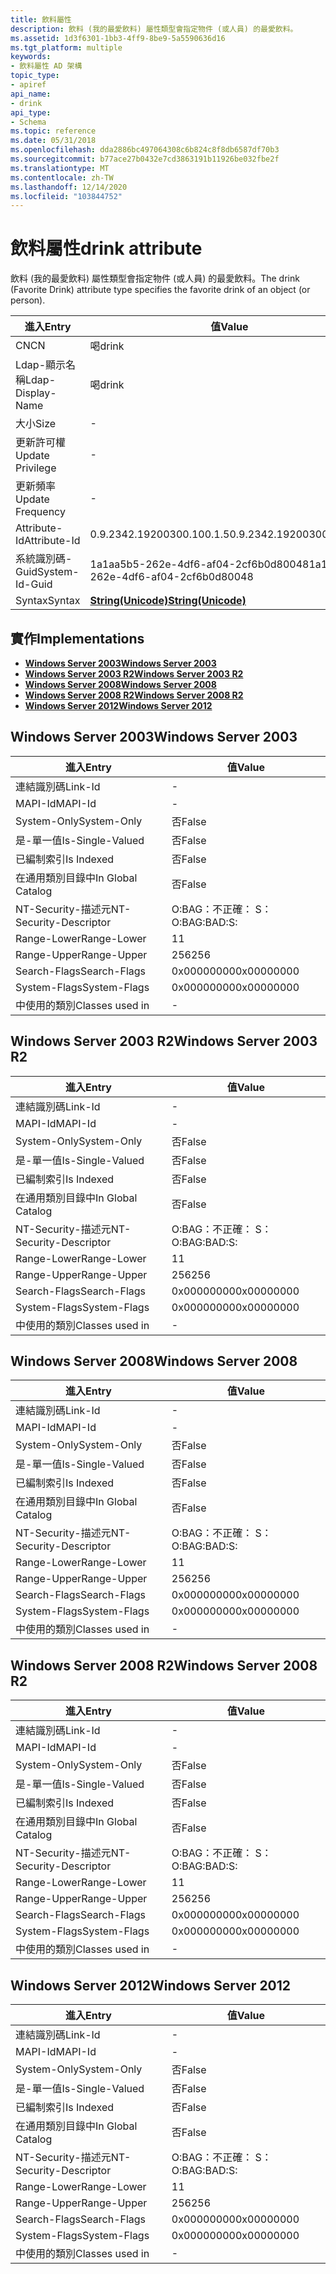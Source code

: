 ```yaml
---
title: 飲料屬性
description: 飲料 (我的最愛飲料) 屬性類型會指定物件 (或人員) 的最愛飲料。
ms.assetid: 1d3f6301-1bb3-4ff9-8be9-5a5590636d16
ms.tgt_platform: multiple
keywords:
- 飲料屬性 AD 架構
topic_type:
- apiref
api_name:
- drink
api_type:
- Schema
ms.topic: reference
ms.date: 05/31/2018
ms.openlocfilehash: dda2886bc497064308c6b824c8f8db6587df70b3
ms.sourcegitcommit: b77ace27b0432e7cd3863191b11926be032fbe2f
ms.translationtype: MT
ms.contentlocale: zh-TW
ms.lasthandoff: 12/14/2020
ms.locfileid: "103844752"
---
```

# <a name="drink-attribute"></a><span data-ttu-id="3a27a-104">飲料屬性</span><span class="sxs-lookup"><span data-stu-id="3a27a-104">drink attribute</span></span>

<span data-ttu-id="3a27a-105">飲料 (我的最愛飲料) 屬性類型會指定物件 (或人員) 的最愛飲料。</span><span class="sxs-lookup"><span data-stu-id="3a27a-105">The drink (Favorite Drink) attribute type specifies the favorite drink of an object (or person).</span></span>



| <span data-ttu-id="3a27a-106">進入</span><span class="sxs-lookup"><span data-stu-id="3a27a-106">Entry</span></span> | <span data-ttu-id="3a27a-107">值</span><span class="sxs-lookup"><span data-stu-id="3a27a-107">Value</span></span> |
|-------------------|---------------------------------------------|
| <span data-ttu-id="3a27a-108">CN</span><span class="sxs-lookup"><span data-stu-id="3a27a-108">CN</span></span>                | <span data-ttu-id="3a27a-109">喝</span><span class="sxs-lookup"><span data-stu-id="3a27a-109">drink</span></span>                                       |
| <span data-ttu-id="3a27a-110">Ldap-顯示名稱</span><span class="sxs-lookup"><span data-stu-id="3a27a-110">Ldap-Display-Name</span></span> | <span data-ttu-id="3a27a-111">喝</span><span class="sxs-lookup"><span data-stu-id="3a27a-111">drink</span></span>                                       |
| <span data-ttu-id="3a27a-112">大小</span><span class="sxs-lookup"><span data-stu-id="3a27a-112">Size</span></span>              | \-                                          |
| <span data-ttu-id="3a27a-113">更新許可權</span><span class="sxs-lookup"><span data-stu-id="3a27a-113">Update Privilege</span></span>  | \-                                          |
| <span data-ttu-id="3a27a-114">更新頻率</span><span class="sxs-lookup"><span data-stu-id="3a27a-114">Update Frequency</span></span>  | \-                                          |
| <span data-ttu-id="3a27a-115">Attribute-Id</span><span class="sxs-lookup"><span data-stu-id="3a27a-115">Attribute-Id</span></span>      | <span data-ttu-id="3a27a-116">0.9.2342.19200300.100.1.5</span><span class="sxs-lookup"><span data-stu-id="3a27a-116">0.9.2342.19200300.100.1.5</span></span>                   |
| <span data-ttu-id="3a27a-117">系統識別碼-Guid</span><span class="sxs-lookup"><span data-stu-id="3a27a-117">System-Id-Guid</span></span>    | <span data-ttu-id="3a27a-118">1a1aa5b5-262e-4df6-af04-2cf6b0d80048</span><span class="sxs-lookup"><span data-stu-id="3a27a-118">1a1aa5b5-262e-4df6-af04-2cf6b0d80048</span></span>        |
| <span data-ttu-id="3a27a-119">Syntax</span><span class="sxs-lookup"><span data-stu-id="3a27a-119">Syntax</span></span>            | [<span data-ttu-id="3a27a-120">**String(Unicode)**</span><span class="sxs-lookup"><span data-stu-id="3a27a-120">**String(Unicode)**</span></span>](s-string-unicode.md) |



## <a name="implementations"></a><span data-ttu-id="3a27a-121">實作</span><span class="sxs-lookup"><span data-stu-id="3a27a-121">Implementations</span></span>

-   [<span data-ttu-id="3a27a-122">**Windows Server 2003**</span><span class="sxs-lookup"><span data-stu-id="3a27a-122">**Windows Server 2003**</span></span>](#windows-server-2003)
-   [<span data-ttu-id="3a27a-123">**Windows Server 2003 R2**</span><span class="sxs-lookup"><span data-stu-id="3a27a-123">**Windows Server 2003 R2**</span></span>](#windows-server-2003-r2)
-   [<span data-ttu-id="3a27a-124">**Windows Server 2008**</span><span class="sxs-lookup"><span data-stu-id="3a27a-124">**Windows Server 2008**</span></span>](#windows-server-2008)
-   [<span data-ttu-id="3a27a-125">**Windows Server 2008 R2**</span><span class="sxs-lookup"><span data-stu-id="3a27a-125">**Windows Server 2008 R2**</span></span>](#windows-server-2008-r2)
-   [<span data-ttu-id="3a27a-126">**Windows Server 2012**</span><span class="sxs-lookup"><span data-stu-id="3a27a-126">**Windows Server 2012**</span></span>](#windows-server-2012)

## <a name="windows-server-2003"></a><span data-ttu-id="3a27a-127">Windows Server 2003</span><span class="sxs-lookup"><span data-stu-id="3a27a-127">Windows Server 2003</span></span>



| <span data-ttu-id="3a27a-128">進入</span><span class="sxs-lookup"><span data-stu-id="3a27a-128">Entry</span></span> | <span data-ttu-id="3a27a-129">值</span><span class="sxs-lookup"><span data-stu-id="3a27a-129">Value</span></span> |
|------------------------|--------------|
| <span data-ttu-id="3a27a-130">連結識別碼</span><span class="sxs-lookup"><span data-stu-id="3a27a-130">Link-Id</span></span>                | \-           |
| <span data-ttu-id="3a27a-131">MAPI-Id</span><span class="sxs-lookup"><span data-stu-id="3a27a-131">MAPI-Id</span></span>                | \-           |
| <span data-ttu-id="3a27a-132">System-Only</span><span class="sxs-lookup"><span data-stu-id="3a27a-132">System-Only</span></span>            | <span data-ttu-id="3a27a-133">否</span><span class="sxs-lookup"><span data-stu-id="3a27a-133">False</span></span>        |
| <span data-ttu-id="3a27a-134">是-單一值</span><span class="sxs-lookup"><span data-stu-id="3a27a-134">Is-Single-Valued</span></span>       | <span data-ttu-id="3a27a-135">否</span><span class="sxs-lookup"><span data-stu-id="3a27a-135">False</span></span>        |
| <span data-ttu-id="3a27a-136">已編制索引</span><span class="sxs-lookup"><span data-stu-id="3a27a-136">Is Indexed</span></span>             | <span data-ttu-id="3a27a-137">否</span><span class="sxs-lookup"><span data-stu-id="3a27a-137">False</span></span>        |
| <span data-ttu-id="3a27a-138">在通用類別目錄中</span><span class="sxs-lookup"><span data-stu-id="3a27a-138">In Global Catalog</span></span>      | <span data-ttu-id="3a27a-139">否</span><span class="sxs-lookup"><span data-stu-id="3a27a-139">False</span></span>        |
| <span data-ttu-id="3a27a-140">NT-Security-描述元</span><span class="sxs-lookup"><span data-stu-id="3a27a-140">NT-Security-Descriptor</span></span> | <span data-ttu-id="3a27a-141">O:BAG：不正確： S：</span><span class="sxs-lookup"><span data-stu-id="3a27a-141">O:BAG:BAD:S:</span></span> |
| <span data-ttu-id="3a27a-142">Range-Lower</span><span class="sxs-lookup"><span data-stu-id="3a27a-142">Range-Lower</span></span>            | <span data-ttu-id="3a27a-143">1</span><span class="sxs-lookup"><span data-stu-id="3a27a-143">1</span></span>            |
| <span data-ttu-id="3a27a-144">Range-Upper</span><span class="sxs-lookup"><span data-stu-id="3a27a-144">Range-Upper</span></span>            | <span data-ttu-id="3a27a-145">256</span><span class="sxs-lookup"><span data-stu-id="3a27a-145">256</span></span>          |
| <span data-ttu-id="3a27a-146">Search-Flags</span><span class="sxs-lookup"><span data-stu-id="3a27a-146">Search-Flags</span></span>           | <span data-ttu-id="3a27a-147">0x00000000</span><span class="sxs-lookup"><span data-stu-id="3a27a-147">0x00000000</span></span>   |
| <span data-ttu-id="3a27a-148">System-Flags</span><span class="sxs-lookup"><span data-stu-id="3a27a-148">System-Flags</span></span>           | <span data-ttu-id="3a27a-149">0x00000000</span><span class="sxs-lookup"><span data-stu-id="3a27a-149">0x00000000</span></span>   |
| <span data-ttu-id="3a27a-150">中使用的類別</span><span class="sxs-lookup"><span data-stu-id="3a27a-150">Classes used in</span></span>        | \-           |



## <a name="windows-server-2003-r2"></a><span data-ttu-id="3a27a-151">Windows Server 2003 R2</span><span class="sxs-lookup"><span data-stu-id="3a27a-151">Windows Server 2003 R2</span></span>



| <span data-ttu-id="3a27a-152">進入</span><span class="sxs-lookup"><span data-stu-id="3a27a-152">Entry</span></span> | <span data-ttu-id="3a27a-153">值</span><span class="sxs-lookup"><span data-stu-id="3a27a-153">Value</span></span> |
|------------------------|--------------|
| <span data-ttu-id="3a27a-154">連結識別碼</span><span class="sxs-lookup"><span data-stu-id="3a27a-154">Link-Id</span></span>                | \-           |
| <span data-ttu-id="3a27a-155">MAPI-Id</span><span class="sxs-lookup"><span data-stu-id="3a27a-155">MAPI-Id</span></span>                | \-           |
| <span data-ttu-id="3a27a-156">System-Only</span><span class="sxs-lookup"><span data-stu-id="3a27a-156">System-Only</span></span>            | <span data-ttu-id="3a27a-157">否</span><span class="sxs-lookup"><span data-stu-id="3a27a-157">False</span></span>        |
| <span data-ttu-id="3a27a-158">是-單一值</span><span class="sxs-lookup"><span data-stu-id="3a27a-158">Is-Single-Valued</span></span>       | <span data-ttu-id="3a27a-159">否</span><span class="sxs-lookup"><span data-stu-id="3a27a-159">False</span></span>        |
| <span data-ttu-id="3a27a-160">已編制索引</span><span class="sxs-lookup"><span data-stu-id="3a27a-160">Is Indexed</span></span>             | <span data-ttu-id="3a27a-161">否</span><span class="sxs-lookup"><span data-stu-id="3a27a-161">False</span></span>        |
| <span data-ttu-id="3a27a-162">在通用類別目錄中</span><span class="sxs-lookup"><span data-stu-id="3a27a-162">In Global Catalog</span></span>      | <span data-ttu-id="3a27a-163">否</span><span class="sxs-lookup"><span data-stu-id="3a27a-163">False</span></span>        |
| <span data-ttu-id="3a27a-164">NT-Security-描述元</span><span class="sxs-lookup"><span data-stu-id="3a27a-164">NT-Security-Descriptor</span></span> | <span data-ttu-id="3a27a-165">O:BAG：不正確： S：</span><span class="sxs-lookup"><span data-stu-id="3a27a-165">O:BAG:BAD:S:</span></span> |
| <span data-ttu-id="3a27a-166">Range-Lower</span><span class="sxs-lookup"><span data-stu-id="3a27a-166">Range-Lower</span></span>            | <span data-ttu-id="3a27a-167">1</span><span class="sxs-lookup"><span data-stu-id="3a27a-167">1</span></span>            |
| <span data-ttu-id="3a27a-168">Range-Upper</span><span class="sxs-lookup"><span data-stu-id="3a27a-168">Range-Upper</span></span>            | <span data-ttu-id="3a27a-169">256</span><span class="sxs-lookup"><span data-stu-id="3a27a-169">256</span></span>          |
| <span data-ttu-id="3a27a-170">Search-Flags</span><span class="sxs-lookup"><span data-stu-id="3a27a-170">Search-Flags</span></span>           | <span data-ttu-id="3a27a-171">0x00000000</span><span class="sxs-lookup"><span data-stu-id="3a27a-171">0x00000000</span></span>   |
| <span data-ttu-id="3a27a-172">System-Flags</span><span class="sxs-lookup"><span data-stu-id="3a27a-172">System-Flags</span></span>           | <span data-ttu-id="3a27a-173">0x00000000</span><span class="sxs-lookup"><span data-stu-id="3a27a-173">0x00000000</span></span>   |
| <span data-ttu-id="3a27a-174">中使用的類別</span><span class="sxs-lookup"><span data-stu-id="3a27a-174">Classes used in</span></span>        | \-           |



## <a name="windows-server-2008"></a><span data-ttu-id="3a27a-175">Windows Server 2008</span><span class="sxs-lookup"><span data-stu-id="3a27a-175">Windows Server 2008</span></span>



| <span data-ttu-id="3a27a-176">進入</span><span class="sxs-lookup"><span data-stu-id="3a27a-176">Entry</span></span> | <span data-ttu-id="3a27a-177">值</span><span class="sxs-lookup"><span data-stu-id="3a27a-177">Value</span></span> |
|------------------------|--------------|
| <span data-ttu-id="3a27a-178">連結識別碼</span><span class="sxs-lookup"><span data-stu-id="3a27a-178">Link-Id</span></span>                | \-           |
| <span data-ttu-id="3a27a-179">MAPI-Id</span><span class="sxs-lookup"><span data-stu-id="3a27a-179">MAPI-Id</span></span>                | \-           |
| <span data-ttu-id="3a27a-180">System-Only</span><span class="sxs-lookup"><span data-stu-id="3a27a-180">System-Only</span></span>            | <span data-ttu-id="3a27a-181">否</span><span class="sxs-lookup"><span data-stu-id="3a27a-181">False</span></span>        |
| <span data-ttu-id="3a27a-182">是-單一值</span><span class="sxs-lookup"><span data-stu-id="3a27a-182">Is-Single-Valued</span></span>       | <span data-ttu-id="3a27a-183">否</span><span class="sxs-lookup"><span data-stu-id="3a27a-183">False</span></span>        |
| <span data-ttu-id="3a27a-184">已編制索引</span><span class="sxs-lookup"><span data-stu-id="3a27a-184">Is Indexed</span></span>             | <span data-ttu-id="3a27a-185">否</span><span class="sxs-lookup"><span data-stu-id="3a27a-185">False</span></span>        |
| <span data-ttu-id="3a27a-186">在通用類別目錄中</span><span class="sxs-lookup"><span data-stu-id="3a27a-186">In Global Catalog</span></span>      | <span data-ttu-id="3a27a-187">否</span><span class="sxs-lookup"><span data-stu-id="3a27a-187">False</span></span>        |
| <span data-ttu-id="3a27a-188">NT-Security-描述元</span><span class="sxs-lookup"><span data-stu-id="3a27a-188">NT-Security-Descriptor</span></span> | <span data-ttu-id="3a27a-189">O:BAG：不正確： S：</span><span class="sxs-lookup"><span data-stu-id="3a27a-189">O:BAG:BAD:S:</span></span> |
| <span data-ttu-id="3a27a-190">Range-Lower</span><span class="sxs-lookup"><span data-stu-id="3a27a-190">Range-Lower</span></span>            | <span data-ttu-id="3a27a-191">1</span><span class="sxs-lookup"><span data-stu-id="3a27a-191">1</span></span>            |
| <span data-ttu-id="3a27a-192">Range-Upper</span><span class="sxs-lookup"><span data-stu-id="3a27a-192">Range-Upper</span></span>            | <span data-ttu-id="3a27a-193">256</span><span class="sxs-lookup"><span data-stu-id="3a27a-193">256</span></span>          |
| <span data-ttu-id="3a27a-194">Search-Flags</span><span class="sxs-lookup"><span data-stu-id="3a27a-194">Search-Flags</span></span>           | <span data-ttu-id="3a27a-195">0x00000000</span><span class="sxs-lookup"><span data-stu-id="3a27a-195">0x00000000</span></span>   |
| <span data-ttu-id="3a27a-196">System-Flags</span><span class="sxs-lookup"><span data-stu-id="3a27a-196">System-Flags</span></span>           | <span data-ttu-id="3a27a-197">0x00000000</span><span class="sxs-lookup"><span data-stu-id="3a27a-197">0x00000000</span></span>   |
| <span data-ttu-id="3a27a-198">中使用的類別</span><span class="sxs-lookup"><span data-stu-id="3a27a-198">Classes used in</span></span>        | \-           |



## <a name="windows-server-2008-r2"></a><span data-ttu-id="3a27a-199">Windows Server 2008 R2</span><span class="sxs-lookup"><span data-stu-id="3a27a-199">Windows Server 2008 R2</span></span>



| <span data-ttu-id="3a27a-200">進入</span><span class="sxs-lookup"><span data-stu-id="3a27a-200">Entry</span></span> | <span data-ttu-id="3a27a-201">值</span><span class="sxs-lookup"><span data-stu-id="3a27a-201">Value</span></span> |
|------------------------|--------------|
| <span data-ttu-id="3a27a-202">連結識別碼</span><span class="sxs-lookup"><span data-stu-id="3a27a-202">Link-Id</span></span>                | \-           |
| <span data-ttu-id="3a27a-203">MAPI-Id</span><span class="sxs-lookup"><span data-stu-id="3a27a-203">MAPI-Id</span></span>                | \-           |
| <span data-ttu-id="3a27a-204">System-Only</span><span class="sxs-lookup"><span data-stu-id="3a27a-204">System-Only</span></span>            | <span data-ttu-id="3a27a-205">否</span><span class="sxs-lookup"><span data-stu-id="3a27a-205">False</span></span>        |
| <span data-ttu-id="3a27a-206">是-單一值</span><span class="sxs-lookup"><span data-stu-id="3a27a-206">Is-Single-Valued</span></span>       | <span data-ttu-id="3a27a-207">否</span><span class="sxs-lookup"><span data-stu-id="3a27a-207">False</span></span>        |
| <span data-ttu-id="3a27a-208">已編制索引</span><span class="sxs-lookup"><span data-stu-id="3a27a-208">Is Indexed</span></span>             | <span data-ttu-id="3a27a-209">否</span><span class="sxs-lookup"><span data-stu-id="3a27a-209">False</span></span>        |
| <span data-ttu-id="3a27a-210">在通用類別目錄中</span><span class="sxs-lookup"><span data-stu-id="3a27a-210">In Global Catalog</span></span>      | <span data-ttu-id="3a27a-211">否</span><span class="sxs-lookup"><span data-stu-id="3a27a-211">False</span></span>        |
| <span data-ttu-id="3a27a-212">NT-Security-描述元</span><span class="sxs-lookup"><span data-stu-id="3a27a-212">NT-Security-Descriptor</span></span> | <span data-ttu-id="3a27a-213">O:BAG：不正確： S：</span><span class="sxs-lookup"><span data-stu-id="3a27a-213">O:BAG:BAD:S:</span></span> |
| <span data-ttu-id="3a27a-214">Range-Lower</span><span class="sxs-lookup"><span data-stu-id="3a27a-214">Range-Lower</span></span>            | <span data-ttu-id="3a27a-215">1</span><span class="sxs-lookup"><span data-stu-id="3a27a-215">1</span></span>            |
| <span data-ttu-id="3a27a-216">Range-Upper</span><span class="sxs-lookup"><span data-stu-id="3a27a-216">Range-Upper</span></span>            | <span data-ttu-id="3a27a-217">256</span><span class="sxs-lookup"><span data-stu-id="3a27a-217">256</span></span>          |
| <span data-ttu-id="3a27a-218">Search-Flags</span><span class="sxs-lookup"><span data-stu-id="3a27a-218">Search-Flags</span></span>           | <span data-ttu-id="3a27a-219">0x00000000</span><span class="sxs-lookup"><span data-stu-id="3a27a-219">0x00000000</span></span>   |
| <span data-ttu-id="3a27a-220">System-Flags</span><span class="sxs-lookup"><span data-stu-id="3a27a-220">System-Flags</span></span>           | <span data-ttu-id="3a27a-221">0x00000000</span><span class="sxs-lookup"><span data-stu-id="3a27a-221">0x00000000</span></span>   |
| <span data-ttu-id="3a27a-222">中使用的類別</span><span class="sxs-lookup"><span data-stu-id="3a27a-222">Classes used in</span></span>        | \-           |



## <a name="windows-server-2012"></a><span data-ttu-id="3a27a-223">Windows Server 2012</span><span class="sxs-lookup"><span data-stu-id="3a27a-223">Windows Server 2012</span></span>



| <span data-ttu-id="3a27a-224">進入</span><span class="sxs-lookup"><span data-stu-id="3a27a-224">Entry</span></span> | <span data-ttu-id="3a27a-225">值</span><span class="sxs-lookup"><span data-stu-id="3a27a-225">Value</span></span> |
|------------------------|--------------|
| <span data-ttu-id="3a27a-226">連結識別碼</span><span class="sxs-lookup"><span data-stu-id="3a27a-226">Link-Id</span></span>                | \-           |
| <span data-ttu-id="3a27a-227">MAPI-Id</span><span class="sxs-lookup"><span data-stu-id="3a27a-227">MAPI-Id</span></span>                | \-           |
| <span data-ttu-id="3a27a-228">System-Only</span><span class="sxs-lookup"><span data-stu-id="3a27a-228">System-Only</span></span>            | <span data-ttu-id="3a27a-229">否</span><span class="sxs-lookup"><span data-stu-id="3a27a-229">False</span></span>        |
| <span data-ttu-id="3a27a-230">是-單一值</span><span class="sxs-lookup"><span data-stu-id="3a27a-230">Is-Single-Valued</span></span>       | <span data-ttu-id="3a27a-231">否</span><span class="sxs-lookup"><span data-stu-id="3a27a-231">False</span></span>        |
| <span data-ttu-id="3a27a-232">已編制索引</span><span class="sxs-lookup"><span data-stu-id="3a27a-232">Is Indexed</span></span>             | <span data-ttu-id="3a27a-233">否</span><span class="sxs-lookup"><span data-stu-id="3a27a-233">False</span></span>        |
| <span data-ttu-id="3a27a-234">在通用類別目錄中</span><span class="sxs-lookup"><span data-stu-id="3a27a-234">In Global Catalog</span></span>      | <span data-ttu-id="3a27a-235">否</span><span class="sxs-lookup"><span data-stu-id="3a27a-235">False</span></span>        |
| <span data-ttu-id="3a27a-236">NT-Security-描述元</span><span class="sxs-lookup"><span data-stu-id="3a27a-236">NT-Security-Descriptor</span></span> | <span data-ttu-id="3a27a-237">O:BAG：不正確： S：</span><span class="sxs-lookup"><span data-stu-id="3a27a-237">O:BAG:BAD:S:</span></span> |
| <span data-ttu-id="3a27a-238">Range-Lower</span><span class="sxs-lookup"><span data-stu-id="3a27a-238">Range-Lower</span></span>            | <span data-ttu-id="3a27a-239">1</span><span class="sxs-lookup"><span data-stu-id="3a27a-239">1</span></span>            |
| <span data-ttu-id="3a27a-240">Range-Upper</span><span class="sxs-lookup"><span data-stu-id="3a27a-240">Range-Upper</span></span>            | <span data-ttu-id="3a27a-241">256</span><span class="sxs-lookup"><span data-stu-id="3a27a-241">256</span></span>          |
| <span data-ttu-id="3a27a-242">Search-Flags</span><span class="sxs-lookup"><span data-stu-id="3a27a-242">Search-Flags</span></span>           | <span data-ttu-id="3a27a-243">0x00000000</span><span class="sxs-lookup"><span data-stu-id="3a27a-243">0x00000000</span></span>   |
| <span data-ttu-id="3a27a-244">System-Flags</span><span class="sxs-lookup"><span data-stu-id="3a27a-244">System-Flags</span></span>           | <span data-ttu-id="3a27a-245">0x00000000</span><span class="sxs-lookup"><span data-stu-id="3a27a-245">0x00000000</span></span>   |
| <span data-ttu-id="3a27a-246">中使用的類別</span><span class="sxs-lookup"><span data-stu-id="3a27a-246">Classes used in</span></span>        | \-           |



 

 




